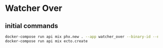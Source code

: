 # Watcher Over

## initial commands
```sh
docker-compose run api mix phx.new . --app watcher_over --binary-id --no-html --no-webpack
docker-compose run api mix ecto.create
```
